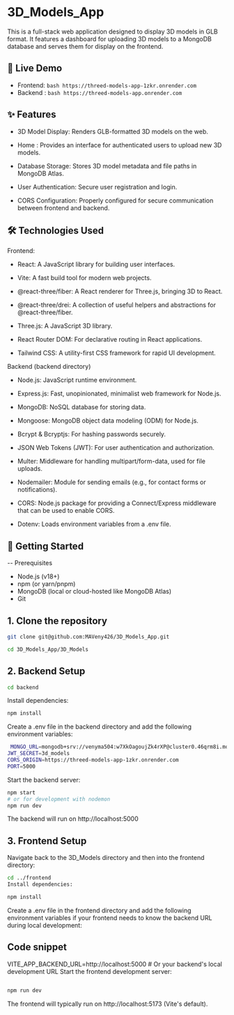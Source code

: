 # 3D_Models_App

This is a full-stack web application designed to display 3D models in GLB format. It features a dashboard for uploading 3D models to a MongoDB database and serves them for display on the frontend.

## 🚀 Live Demo
- Frontend: ```bash https://threed-models-app-1zkr.onrender.com ```
- Backend : ```bash https://threed-models-app.onrender.com ```
  

## ✨ Features

  - 3D Model Display: Renders GLB-formatted 3D models on the web.

  - Home : Provides an interface for authenticated users to upload new 3D models.

  - Database Storage: Stores 3D model metadata and file paths in MongoDB Atlas.

  - User Authentication: Secure user registration and login.

  - CORS Configuration: Properly configured for secure communication between frontend and backend.
 
 ## 🛠️ Technologies Used
 
 Frontend: 

- React: A JavaScript library for building user interfaces.

- Vite: A fast build tool for modern web projects.

- @react-three/fiber: A React renderer for Three.js, bringing 3D to React.

- @react-three/drei: A collection of useful helpers and abstractions for @react-three/fiber.

- Three.js: A JavaScript 3D library.

- React Router DOM: For declarative routing in React applications.

- Tailwind CSS: A utility-first CSS framework for rapid UI development.
    
    
 Backend (backend directory)

   - Node.js: JavaScript runtime environment.

   - Express.js: Fast, unopinionated, minimalist web framework for Node.js.

   - MongoDB: NoSQL database for storing data.

   - Mongoose: MongoDB object data modeling (ODM) for Node.js.

   - Bcrypt & Bcryptjs: For hashing passwords securely.

   - JSON Web Tokens (JWT): For user authentication and authorization.

   - Multer: Middleware for handling multipart/form-data, used for file uploads.

   - Nodemailer: Module for sending emails (e.g., for contact forms or notifications).

   - CORS: Node.js package for providing a Connect/Express middleware that can be used to enable CORS.

   - Dotenv: Loads environment variables from a .env file.
     

  ## 🚀 Getting Started

 -- Prerequisites
 
  - Node.js (v18+)
  - npm (or yarn/pnpm)
  - MongoDB (local or cloud-hosted like MongoDB Atlas)
  - Git

## 1. Clone the repository
```bash
git clone git@github.com:MAVeny426/3D_Models_App.git
 ```
```bash
cd 3D_Models_App/3D_Models
```

## 2. Backend Setup
```bash 
cd backend
```

Install dependencies:
```bash 
npm install
```

Create a .env file in the backend directory and add the following environment variables:

```bash
 MONGO_URL=mongodb+srv://venyma504:w7XkOagoujZk4rXP@cluster0.46qrm8i.mongodb.net/3D-Models?retryWrites=true&w=majority&appName=Cluster0
JWT_SECRET=3d_models
CORS_ORIGIN=https://threed-models-app-1zkr.onrender.com
PORT=5000
```

Start the backend server:

```bash
npm start
# or for development with nodemon
npm run dev
```

The backend will run on http://localhost:5000

## 3. Frontend Setup
Navigate back to the 3D_Models directory and then into the frontend directory:
``` bash
cd ../frontend
Install dependencies:
```

```bash
npm install
```

Create a .env file in the frontend directory and add the following environment variables if your frontend needs to know the backend URL during local development:

## Code snippet

VITE_APP_BACKEND_URL=http://localhost:5000 # Or your backend's local development URL
Start the frontend development server:

``` bash

npm run dev
```

The frontend will typically run on http://localhost:5173 (Vite's default).


